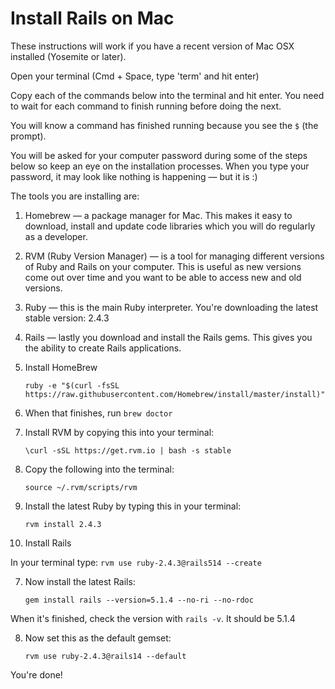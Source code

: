 # Install Rails on Mac

These instructions will work if you have a recent version of Mac OSX installed (Yosemite or later).

Open your terminal (Cmd + Space, type 'term' and hit enter)

Copy each of the commands below into the terminal and hit enter. You need to wait for each command to finish running before doing the next.

You will know a command has finished running because you see the `$` (the prompt).

You will be asked for your computer password during some of the steps below so keep an eye on the installation processes. When you type your password, it may look like nothing is happening — but it is :)

The tools you are installing are:

1. Homebrew — a package manager for Mac. This makes it easy to download, install and update code libraries which you will do regularly as a developer.
2. RVM (Ruby Version Manager) — is a tool for managing different versions of Ruby and Rails on your computer. This is useful as new versions come out over time and you want to be able to access new and old versions.
3. Ruby — this is the main Ruby interpreter. You're downloading the latest stable version: 2.4.3
4. Rails — lastly you download and install the Rails gems. This gives you the ability to create Rails applications.


01. Install HomeBrew
    ```
    ruby -e "$(curl -fsSL https://raw.githubusercontent.com/Homebrew/install/master/install)"
    ```

02. When that finishes, run `brew doctor`

03. Install RVM by copying this into your terminal:
    ```
    \curl -sSL https://get.rvm.io | bash -s stable
    ```

04. Copy the following into the terminal:
    ```
    source ~/.rvm/scripts/rvm
    ```

05. Install the latest Ruby by typing this in your terminal:
    ```
    rvm install 2.4.3
    ```

06. Install Rails

  In your terminal type:
    ```
    rvm use ruby-2.4.3@rails514 --create
    ```

07. Now install the latest Rails:
    ```
    gem install rails --version=5.1.4 --no-ri --no-rdoc
    ```

  When it's finished, check the version with `rails -v`. It should be 5.1.4

08. Now set this as the default gemset:
    ```
    rvm use ruby-2.4.3@rails14 --default
    ```

You're done!
